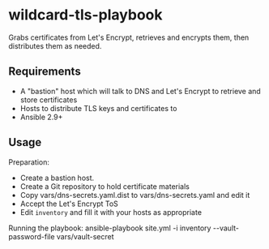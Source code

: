 # wildcard-tls-playbook
Grabs certificates from Let's Encrypt, retrieves and encrypts them, then distributes them as needed.

## Requirements
* A "bastion" host which will talk to DNS and Let's Encrypt to retrieve and store certificates
* Hosts to distribute TLS keys and certificates to
* Ansible 2.9+

## Usage
Preparation:

* Create a bastion host.
* Create a Git repository to hold certificate materials
* Copy vars/dns-secrets.yaml.dist to vars/dns-secrets.yaml and edit it
* Accept the Let's Encrypt ToS
* Edit `inventory` and fill it with your hosts as appropriate

Running the playbook:
ansible-playbook site.yml -i inventory --vault-password-file vars/vault-secret
